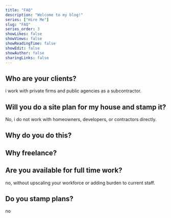 ```yaml
---
title: "FAQ"
description: "Welcome to my blog!"
series: ["Hire Me"]
slug: "FAQ"
series_order: 3
showLikes: false
showViews: false
showReadingTime: false
showEdit: false
showAuthor: false
sharingLinks: false
---
```

## Who are your clients?
i work with private firms and public agencies as a subcontractor.

## Will you do a site plan for my house and stamp it?
No, i do not work with homeowners, developers, or contractors directly. 

## Why do you do this?


## Why freelance?

## Are you available for full time work?
no, without upscaling your workforce or adding burden to current staff.

## Do you stamp plans?
no


